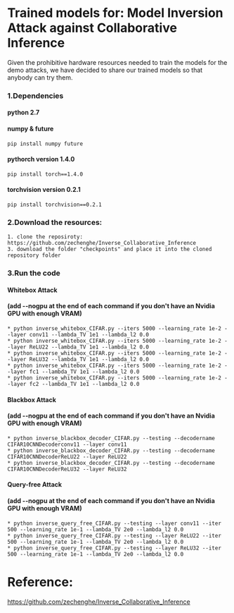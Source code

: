 # Trained models for: Model Inversion Attack against Collaborative Inference

Given the prohibitive hardware resources needed to train the models for the demo attacks, we have decided to share our trained models so that anybody can try them.

### 1.Dependencies
#### python 2.7
#### numpy & future
    pip install numpy future
#### pythorch version 1.4.0
    pip install torch==1.4.0
#### torchvision version 0.2.1
    pip install torchvision==0.2.1

### 2.Download the resources:
    1. clone the reposiroty: https://github.com/zechenghe/Inverse_Collaborative_Inference
    3. download the folder "checkpoints" and place it into the cloned repository folder

### 3.Run the code
#### Whitebox Attack 
#### (add --nogpu at the end of each command if you don't have an Nvidia GPU with enough VRAM)

    * python inverse_whitebox_CIFAR.py --iters 5000 --learning_rate 1e-2 --layer conv11 --lambda_TV 1e1 --lambda_l2 0.0
    * python inverse_whitebox_CIFAR.py --iters 5000 --learning_rate 1e-2 --layer ReLU22 --lambda_TV 1e1 --lambda_l2 0.0
    * python inverse_whitebox_CIFAR.py --iters 5000 --learning_rate 1e-2 --layer ReLU32 --lambda_TV 1e1 --lambda_l2 0.0
    * python inverse_whitebox_CIFAR.py --iters 5000 --learning_rate 1e-2 --layer fc1 --lambda_TV 1e1 --lambda_l2 0.0
    * python inverse_whitebox_CIFAR.py --iters 5000 --learning_rate 1e-2 --layer fc2 --lambda_TV 1e1 --lambda_l2 0.0
    
#### Blackbox Attack 
#### (add --nogpu at the end of each command if you don't have an Nvidia GPU with enough VRAM)
    
    * python inverse_blackbox_decoder_CIFAR.py --testing --decodername CIFAR10CNNDecoderconv11 --layer conv11
    * python inverse_blackbox_decoder_CIFAR.py --testing --decodername CIFAR10CNNDecoderReLU22 --layer ReLU22
    * python inverse_blackbox_decoder_CIFAR.py --testing --decodername CIFAR10CNNDecoderReLU32 --layer ReLU32

#### Query-free Attack 
#### (add --nogpu at the end of each command if you don't have an Nvidia GPU with enough VRAM)
    * python inverse_query_free_CIFAR.py --testing --layer conv11 --iter 500 --learning_rate 1e-1 --lambda_TV 2e0 --lambda_l2 0.0
    * python inverse_query_free_CIFAR.py --testing --layer ReLU22 --iter 500 --learning_rate 1e-1 --lambda_TV 2e0 --lambda_l2 0.0
    * python inverse_query_free_CIFAR.py --testing --layer ReLU32 --iter 500 --learning_rate 1e-1 --lambda_TV 2e0 --lambda_l2 0.0

# Reference:
https://github.com/zechenghe/Inverse_Collaborative_Inference
